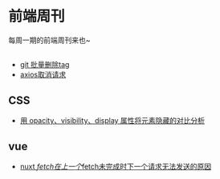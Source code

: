 # 前端周刊
每周一期的前端周刊来也~

## 

* [git 批量删除tag](https://www.jianshu.com/p/83ea11828c8e)
* [axios取消请求](https://github.com/axios/axios#cancellation)

## CSS
* [用 opacity、visibility、display 属性将元素隐藏的对比分析](https://segmentfault.com/a/1190000015116392)

## vue

* [nuxt $fetch在上一个$fetch未完成时下一个请求无法发送的原因](https://github.com/nuxt/nuxt.js/blob/917adc06184efd55a48123269b659adb288a3341/packages/vue-app/template/mixins/fetch.client.js#L83-L89)
